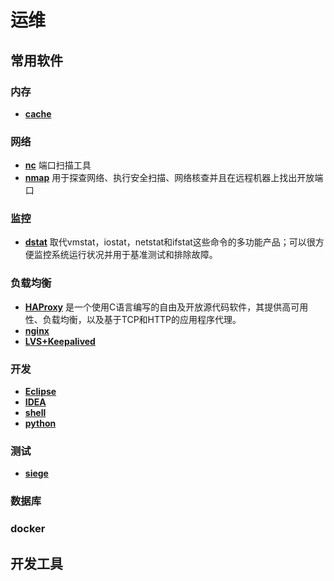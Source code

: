# 运维

## 常用软件

### 内存
* [__cache__](cache.md)

### 网络
* [__nc__](nc.md) 端口扫描工具
* [__nmap__](nmap.md) 用于探查网络、执行安全扫描、网络核查并且在远程机器上找出开放端口

### 监控
* [__dstat__](dstat.md) 取代vmstat，iostat，netstat和ifstat这些命令的多功能产品；可以很方便监控系统运行状况并用于基准测试和排除故障。
### 负载均衡
* [__HAProxy__](haproxy.md) 是一个使用C语言编写的自由及开放源代码软件，其提供高可用性、负载均衡，以及基于TCP和HTTP的应用程序代理。
* [__nginx__](nginx.md)
* [__LVS+Keepalived__]()
### 开发
* [__Eclipse__]()
* [__IDEA__]()
* [__shell__]()
* [__python__]()

### 测试
* [__siege__](siege.md)
### 数据库

### docker

## 开发工具